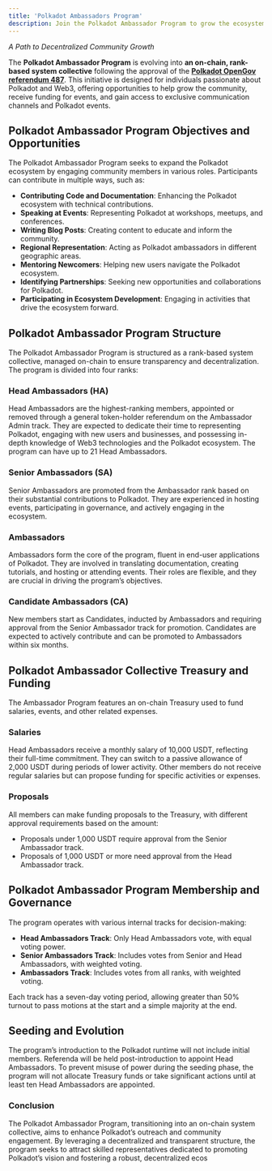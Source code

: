 ```yaml
---
title: 'Polkadot Ambassadors Program'
description: Join the Polkadot Ambassador Program to grow the ecosystem promotin Polkadot, hosting events, and engaging in the Web3 community.
---
```


*A Path to Decentralized Community Growth*

The **Polkadot Ambassador Program** is evolving into **an on-chain, rank-based system collective** following the approval of the [**Polkadot OpenGov referendum 487**](https://polkadot.polkassembly.io/referenda/487). This initiative is designed for individuals passionate about Polkadot and Web3, offering opportunities to help grow the community, receive funding for events, and gain access to exclusive communication channels and Polkadot events.

## Polkadot Ambassador Program Objectives and Opportunities

The Polkadot Ambassador Program seeks to expand the Polkadot ecosystem by engaging community members in various roles. Participants can contribute in multiple ways, such as:

- **Contributing Code and Documentation**: Enhancing the Polkadot ecosystem with technical contributions.
- **Speaking at Events**: Representing Polkadot at workshops, meetups, and conferences.
- **Writing Blog Posts**: Creating content to educate and inform the community.
- **Regional Representation**: Acting as Polkadot ambassadors in different geographic areas.
- **Mentoring Newcomers**: Helping new users navigate the Polkadot ecosystem.
- **Identifying Partnerships**: Seeking new opportunities and collaborations for Polkadot.
- **Participating in Ecosystem Development**: Engaging in activities that drive the ecosystem forward.

Polkadot Ambassador Program Structure
-------------------------------------

The Polkadot Ambassador Program is structured as a rank-based system collective, managed on-chain to ensure transparency and decentralization. The program is divided into four ranks:

### Head Ambassadors (HA)

Head Ambassadors are the highest-ranking members, appointed or removed through a general token-holder referendum on the Ambassador Admin track. They are expected to dedicate their time to representing Polkadot, engaging with new users and businesses, and possessing in-depth knowledge of Web3 technologies and the Polkadot ecosystem. The program can have up to 21 Head Ambassadors.

### Senior Ambassadors (SA)

Senior Ambassadors are promoted from the Ambassador rank based on their substantial contributions to Polkadot. They are experienced in hosting events, participating in governance, and actively engaging in the ecosystem.

### Ambassadors

Ambassadors form the core of the program, fluent in end-user applications of Polkadot. They are involved in translating documentation, creating tutorials, and hosting or attending events. Their roles are flexible, and they are crucial in driving the program’s objectives.

### Candidate Ambassadors (CA)

New members start as Candidates, inducted by Ambassadors and requiring approval from the Senior Ambassador track for promotion. Candidates are expected to actively contribute and can be promoted to Ambassadors within six months.

Polkadot Ambassador Collective Treasury and Funding
---------------------------------------------------

The Ambassador Program features an on-chain Treasury used to fund salaries, events, and other related expenses.

### Salaries

Head Ambassadors receive a monthly salary of 10,000 USDT, reflecting their full-time commitment. They can switch to a passive allowance of 2,000 USDT during periods of lower activity. Other members do not receive regular salaries but can propose funding for specific activities or expenses.

### Proposals

All members can make funding proposals to the Treasury, with different approval requirements based on the amount:

- Proposals under 1,000 USDT require approval from the Senior Ambassador track.
- Proposals of 1,000 USDT or more need approval from the Head Ambassador track.

Polkadot Ambassador Program Membership and Governance
-----------------------------------------------------

The program operates with various internal tracks for decision-making:

- **Head Ambassadors Track**: Only Head Ambassadors vote, with equal voting power.
- **Senior Ambassadors Track**: Includes votes from Senior and Head Ambassadors, with weighted voting.
- **Ambassadors Track**: Includes votes from all ranks, with weighted voting.

Each track has a seven-day voting period, allowing greater than 50% turnout to pass motions at the start and a simple majority at the end.

Seeding and Evolution
---------------------

The program’s introduction to the Polkadot runtime will not include initial members. Referenda will be held post-introduction to appoint Head Ambassadors. To prevent misuse of power during the seeding phase, the program will not allocate Treasury funds or take significant actions until at least ten Head Ambassadors are appointed.

### Conclusion

The Polkadot Ambassador Program, transitioning into an on-chain system collective, aims to enhance Polkadot’s outreach and community engagement. By leveraging a decentralized and transparent structure, the program seeks to attract skilled representatives dedicated to promoting Polkadot’s vision and fostering a robust, decentralized ecos